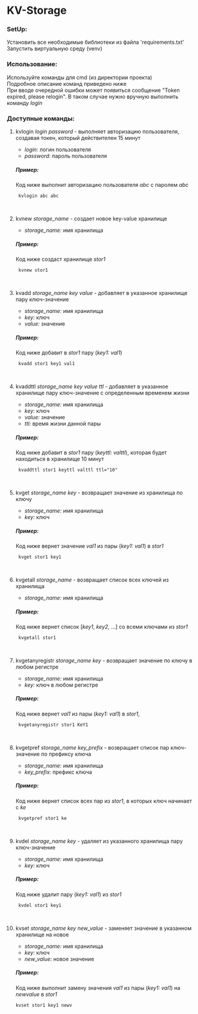 # KV-Storage
 
### **SetUp:**
Установить все необходимые библиотеки из файла 'requirements.txt'<br/>
Запустить виртуальную среду (venv)

### **Использование:** 
Используйте команды для cmd (из директории проекта)<br/>
Подробное описание команд приведено ниже<br/>
При вводе очередной ошибки может появиться сообщение 
"Token expired, please relogin". В таком случае нужно вручную выполнить 
команду *login*

### **Доступные команды:**
1) kvlogin *login* *password* - выполняет авторизацию пользователя, создавая 
    токен, который действителен 15 минут
    + *login:* логин пользователя
    + *password:* пароль пользователя 

   ##### Пример:
    Код ниже выполнит авторизацию пользователя *abc* с паролем *abc*

        kvlogin abc abc
    <br/>


2) kvnew *storage_name* - создает новое key-value хранилище
    + *storage_name:* имя хранилища

   ##### Пример:
    Код ниже создаст хранилище *stor1*

        kvnew stor1
    <br/>


3) kvadd *storage_name* *key* *value* - добавляет в указанное хранилище пару 
    ключ-значение
    + *storage_name:* имя хранилища
    + *key:* ключ
    + *value:* значение

   ##### Пример:
    Код ниже добавит в *stor1* пару (*key1:* *val1*)

        kvadd stor1 key1 val1
    <br/>


4) kvaddttl *storage_name* *key* *value* *ttl* - добавляет в указанное 
    хранилище пару ключ-значение с определенным временем жизни
    + *storage_name:* имя хранилища
    + *key:* ключ
    + *value:* значение
    + *ttl:* время жизни данной пары

   ##### Пример:
    Код ниже добавит в *stor1* пару (*keyttl:* *valttl*), которая будет 
    находиться в хранилище 10 минут

        kvaddttl stor1 keyttl valttl ttl="10"
    <br/>


5) kvget *storage_name* *key* - возвращает значение из хранилища по ключу
    + *storage_name:* имя хранилища
    + *key:* ключ

   ##### Пример:
    Код ниже вернет значение *val1* из пары (*key1:* *val1*) в *stor1*

        kvget stor1 key1
    <br/>


6) kvgetall *storage_name* - возвращает список всех ключей из хранилища
    + *storage_name:* имя хранилища

   ##### Пример:
    Код ниже вернет список [*key1*, *key2*, ...] со всеми 
    ключами из *stor1*

        kvgetall stor1
    <br/>


7) kvgetanyregistr *storage_name* *key* - возвращает значение по ключу в любом 
    регистре
    + *storage_name:* имя хранилища
    + *key:* ключ в любом регистре

   ##### Пример:
    Код ниже вернет *val1* из пары (*key1:* *val1*) в *stor1*,

        kvgetanyregistr stor1 KeY1
    <br/>


8) kvgetpref *storage_name* *key_prefix* - возвращает список пар ключ-значение по
    префиксу ключа
    + *storage_name:* имя хранилища
    + *key_prefix:* префикс ключа

   ##### Пример:
    Код ниже вернет список всех пар из *stor1*, в которых ключ начинает с *ke*

        kvgetpref stor1 ke
    <br/>


9) kvdel *storage_name* *key* - удаляет из указанного хранилища пару 
    ключ-значение
    + *storage_name:* имя хранилища
    + *key:* ключ

   ##### Пример:
    Код ниже удалит пару (*key1:* *val1*) из *stor1*

        kvdel stor1 key1
    <br/>


10) kvset *storage_name* *key* *new_value* - заменяет значение в указанном 
    хранилище на новое
    + *storage_name:* имя хранилища
    + *key:* ключ
    + *new_value:* новое значение
    
    ##### Пример:
    Код ниже выполнит замену значения *val1* из пары (*key1:* *val1*) 
    на *newvalue* в *stor1*

        kvset stor1 key1 newv
    <br/>
